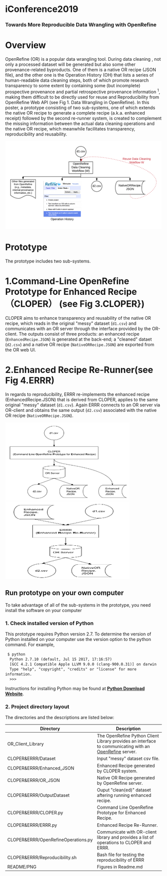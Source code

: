 iConference2019 
================

### Towards More Reproducible Data Wrangling with OpenRefine


Overview
========

OpenRefine (OR) is a popular data wrangling tool. During data cleaning , not only a processed dataset will be generated but also some other provenance-related byproducts. One of them is a native OR recipe (JSON file), and the other one is the Operation History (OH) that lists a series of human-readable data cleaning steps, both of which promote research transparency to some extent by containing some (but incomplete) prospective provenance and partial retrospective provenance information <sup>1</sup>, making them difficult to be directly used for reuse and Reproducibility from OpenRefine Web API (see Fig 1. Data Wrangling in OpenRefine). In this poster, a prototype consisting of two sub-systems, one of which extends the native OR recipe to generate a complete recipe (a.k.a. enhanced receipt)  followed by the second re-runner system, is created to complement the missing information between the actual data cleaning operations and the native OR recipe, which meanwhile facilitates transparency, reproducibility and reusability.

![](https://github.com/LanLi2017/iConference2019/blob/master/README/PNG/DC.png)

Prototype
=========
The prototype includes two sub-systems. 

# 1.Command-Line OpenRefine Prototype for Enhanced Recipe （CLOPER） (see Fig 3.CLOPER}) 

CLOPER aims to enhance transparency and reusability of the native OR recipe, which reads in the original "messy" dataset (`d1.csv`) and communicates with an OR server through the interface provided by the OR-client. The outputs consist of three products: an enhanced recipe (`EnhancedRecipe.JSON`) is generated at the back-end; a "cleaned" dataet (`d2.csv`) and a native OR recipe (`NativeORRecipe.JSON`) are exported from the OR web UI. 

# 2.Enhanced Recipe Re-Runner(see Fig 4.ERRR)

In regards to reproducibility, ERRR re-implements the enhanced recipe (EnhancedRecipe.JSON) that is derived from CLOPER, applies to the same original "messy" dataset (`d1.csv`). Again ERRR connects to an OR server via OR-client and obtains the same output (`d2.csv`) associated with the native OR recipe (`NativeORRecipe.JSON`).


<img src="https://github.com/LanLi2017/iConference2019/blob/master/README/PNG/CLOPER.png" width="400" height="250">


<img src="https://github.com/LanLi2017/iConference2019/blob/master/README/PNG/ERRR.png" width="400" height="250">


Run prototype on your own computer
----------------------------------

To take advantage of all of the sub-systems in the prototype, you need install the software on your computer

### 1. Check installed version of Python

This prototype requires Python version 2.7. To determine the version of Python installed on your computer use the version option to the python command. For example,


     $ python 
      Python 2.7.10 (default, Jul 15 2017, 17:16:57) 
      [GCC 4.2.1 Compatible Apple LLVM 9.0.0 (clang-900.0.31)] on darwin
      Type "help", "copyright", "credits" or "license" for more information.
      >>>
      
Instructions for installing Python may be found at **[Python Download Website](https://www.python.org/downloads/)**.

### 2. Project directory layout

The directories and the descriptions are listed below:

Directory                             | Description
--------------------------------------|-----------
OR_Client_Library                     | The OpenRefine Python Client Library provides an interface to communicating with an [OpenRefine](http://openrefine.org/) server.
CLOPER&ERRR/Dataset                   | Input "messy" dataset csv file.
CLOPER&ERRR/Enhanced_JSON             | Enhanced Recipe generated by CLOPER system.
CLOPER&ERRR/OR_JSON                   | Native OR Recipe generated by OpenRefine server.
CLOPER&ERRR/OutputDataset             | Ouput "clean(ed)" dataset aftering running enhanced recipe.
CLOPER&ERRR/CLOPER.py                 | Command Line OpenRefine Prototype for Enhanced Recipe.
CLOPER&ERRR/ERRR.py                   | Enhanced Recipe Re-Runner.
CLOPER&ERRR/OpenRefineOperations.py   | Communicate with OR-client library and provides a list of operations to CLOPER and ERRR.
CLOPER&ERRR/Reproducibility.sh        | Bash file for testing the reproducibility of ERRR
README/PNG                            | Figures in Readme.md
   
